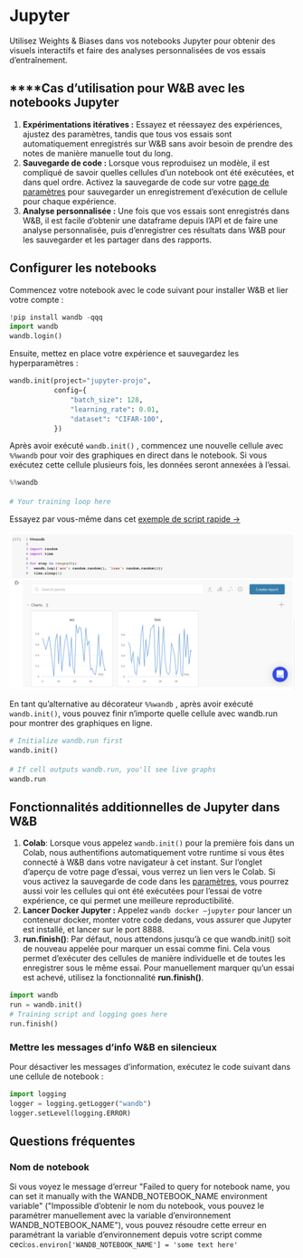 # Jupyter

 Utilisez Weights & Biases dans vos notebooks Jupyter pour obtenir des visuels interactifs et faire des analyses personnalisées de vos essais d’entraînement.

##  ****Cas d’utilisation pour W&B avec les notebooks Jupyter

1. **Expérimentations itératives :**  Essayez et réessayez des expériences, ajustez des paramètres, tandis que tous vos essais sont automatiquement enregistrés sur W&B sans avoir besoin de prendre des notes de manière manuelle tout du long.
2. **Sauvegarde de code :** Lorsque vous reproduisez un modèle, il est compliqué de savoir quelles cellules d’un notebook ont été exécutées, et dans quel ordre. Activez la sauvegarde de code sur votre [page de paramètres](https://wandb.ai/settings) pour sauvegarder un enregistrement d’exécution de cellule pour chaque expérience.
3.  **Analyse personnalisée :** Une fois que vos essais sont enregistrés dans W&B, il est facile d’obtenir une dataframe depuis l’API et de faire une analyse personnalisée, puis d’enregistrer ces résultats dans W&B pour les sauvegarder et les partager dans des rapports.

## Configurer les notebooks

Commencez votre notebook avec le code suivant pour installer W&B et lier votre compte :

```python
!pip install wandb -qqq
import wandb
wandb.login()
```

Ensuite, mettez en place votre expérience et sauvegardez les hyperparamètres :

```python
wandb.init(project="jupyter-projo",
           config={
               "batch_size": 128,
               "learning_rate": 0.01,
               "dataset": "CIFAR-100",
           })
```

 Après avoir exécuté `wandb.init()` , commencez une nouvelle cellule avec `%%wandb` pour voir des graphiques en direct dans le notebook. Si vous exécutez cette cellule plusieurs fois, les données seront annexées à l’essai.

```python
%%wandb

# Your training loop here
```

Essayez par vous-même dans cet [exemple de script rapide →](https://bit.ly/wandb-jupyter-widgets-colab)

![](../.gitbook/assets/jupyter-widget.png)

 En tant qu’alternative au décorateur `%%wandb` , après avoir exécuté `wandb.init()`, vous pouvez finir n’importe quelle cellule avec wandb.run pour montrer des graphiques en ligne.

```python
# Initialize wandb.run first
wandb.init()

# If cell outputs wandb.run, you'll see live graphs
wandb.run
```

## Fonctionnalités additionnelles de Jupyter dans W&B

1. **Colab**:  Lorsque vous appelez `wandb.init()` pour la première fois dans un Colab, nous authentifions automatiquement votre runtime si vous êtes connecté à W&B dans votre navigateur à cet instant. Sur l’onglet d’aperçu de votre page d’essai, vous verrez un lien vers le Colab. Si vous activez la sauvegarde de code dans les [paramètres](https://app.wandb.ai/settings), vous pourrez aussi voir les cellules qui ont été exécutées pour l’essai de votre expérience, ce qui permet une meilleure reproductibilité.
2.  **Lancer Docker Jupyter :** Appelez `wandb docker –jupyter` pour lancer un conteneur docker, monter votre code dedans, vous assurer que Jupyter est installé, et lancer sur le port 8888.
3. **run.finish\(\)**: Par défaut, nous attendons jusqu’à ce que wandb.init\(\) soit de nouveau appelée pour marquer un essai comme fini. Cela vous permet d’exécuter des cellules de manière individuelle et de toutes les enregistrer sous le même essai. Pour manuellement marquer qu’un essai est achevé, utilisez la fonctionnalité **run.finish\(\)**.

```python
import wandb
run = wandb.init()
# Training script and logging goes here
run.finish()
```

### Mettre les messages d’info W&B en silencieux

Pour désactiver les messages d’information, exécutez le code suivant dans une cellule de notebook :

```python
import logging
logger = logging.getLogger("wandb")
logger.setLevel(logging.ERROR)
```

## Questions fréquentes

### Nom de notebook

Si vous voyez le message d’erreur "Failed to query for notebook name, you can set it manually with the WANDB\_NOTEBOOK\_NAME environment variable" \("Impossible d’obtenir le nom du notebook, vous pouvez le paramétrer manuellement avec la variable d’environnement WANDB\_NOTEBOOK\_NAME"\), vous pouvez résoudre cette erreur en paramétrant la variable d’environnement depuis votre script comme ceci:`os.environ['WANDB_NOTEBOOK_NAME'] = 'some text here'`

